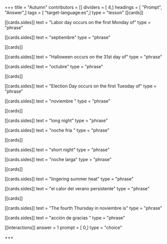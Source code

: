 +++
title = "Autumn"
contributors = []
dividers = [ 4,]
headings = [ "Prompt", "Answer",]
tags = [ "target-language:es",]
type = "lesson"
[[cards]]

[[cards.sides]]
text = "Labor day occurs on the first Monday of"
type = "phrase"

[[cards.sides]]
text = "septiembre"
type = "phrase"

[[cards]]

[[cards.sides]]
text = "Halloween occurs on the 31st day of"
type = "phrase"

[[cards.sides]]
text = "octubre"
type = "phrase"

[[cards]]

[[cards.sides]]
text = "Election Day occurs on the first Tuesday of"
type = "phrase"

[[cards.sides]]
text = "noviembre "
type = "phrase"

[[cards]]

[[cards.sides]]
text = "long night"
type = "phrase"

[[cards.sides]]
text = "noche fría "
type = "phrase"

[[cards]]

[[cards.sides]]
text = "short night"
type = "phrase"

[[cards.sides]]
text = "noche larga"
type = "phrase"

[[cards]]

[[cards.sides]]
text = "lingering summer heat"
type = "phrase"

[[cards.sides]]
text = "el calor del verano persistente"
type = "phrase"

[[cards]]

[[cards.sides]]
text = "The fourth Thursday in noviembre is"
type = "phrase"

[[cards.sides]]
text = "acción de gracias "
type = "phrase"

[[interactions]]
answer = 1
prompt = [ 0,]
type = "choice"

+++
